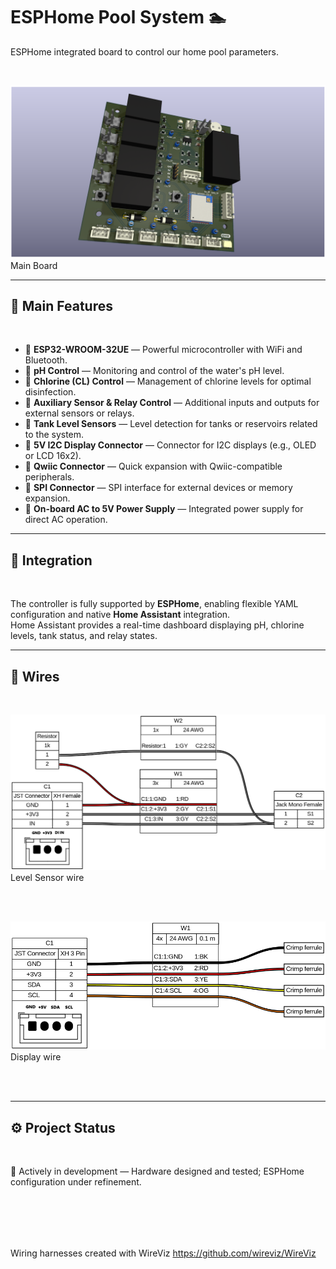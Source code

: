 # ESPHome Pool System 🏊

ESPHome integrated board to control our home pool parameters.

<br>

![PCB View](/resources/PoolSystem.png)
Main Board

---

## 🌟 Main Features

<br>

- 🔹 **ESP32-WROOM-32UE** — Powerful microcontroller with WiFi and Bluetooth.  
- 🔹 **pH Control** — Monitoring and control of the water's pH level.  
- 🔹 **Chlorine (CL) Control** — Management of chlorine levels for optimal disinfection.  
- 🔹 **Auxiliary Sensor & Relay Control** — Additional inputs and outputs for external sensors or relays.  
- 🔹 **Tank Level Sensors** — Level detection for tanks or reservoirs related to the system.  
- 🔹 **5V I2C Display Connector** — Connector for I2C displays (e.g., OLED or LCD 16x2).  
- 🔹 **Qwiic Connector** — Quick expansion with Qwiic-compatible peripherals.  
- 🔹 **SPI Connector** — SPI interface for external devices or memory expansion.  
- 🔹 **On-board AC to 5V Power Supply** — Integrated power supply for direct AC operation.

---

## 🧩 Integration

<br>

The controller is fully supported by **ESPHome**, enabling flexible YAML configuration and native **Home Assistant** integration.  
Home Assistant provides a real-time dashboard displaying pH, chlorine levels, tank status, and relay states.

---
## 🔌 Wires
<br>

![Level Sensor Wire](/resources/levelSensorWire.png)
Level Sensor wire

<br><br>

![Display Wire](/resources/displayWire.png)
Display wire 

<br><br>

---

## ⚙️ Project Status

<br>

🧠 Actively in development — Hardware designed and tested; ESPHome configuration under refinement.  

<br><br>
---
Wiring harnesses created with WireViz https://github.com/wireviz/WireViz 



